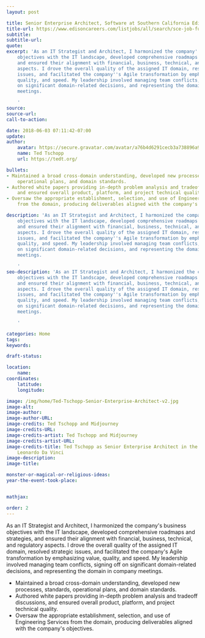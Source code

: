 ```yaml
---
layout: post

title: Senior Enterprise Architect, Software at Southern California Edison
title-url: https://www.edisoncareers.com/listjobs/all/search/sce-job-function/information-technology/
subtitle:
subtitle-url:
quote:
excerpt: 'As an IT Strategist and Architect, I harmonized the company''s business
    objectives with the IT landscape, developed comprehensive roadmaps and strategies,
    and ensured their alignment with financial, business, technical, and regulatory
    aspects. I drove the overall quality of the assigned IT domain, resolved strategic
    issues, and facilitated the company''s Agile transformation by emphasizing value,
    quality, and speed. My leadership involved managing team conflicts, signing off
    on significant domain-related decisions, and representing the domain in company
    meetings.

    '
source:
source-url:
call-to-action:

date: 2018-06-03 07:11:42-07:00
update:
author:
    avatar: https://secure.gravatar.com/avatar/a76b4d6291cecb3a738896a971bfb903?s=512&d=mp&r=g
    name: Ted Tschopp
    url: https://tedt.org/

bullets:
- Maintained a broad cross-domain understanding, developed new processes, standards,
    operational plans, and domain standards.
- Authored white papers providing in-depth problem analysis and tradeoff discussions,
    and ensured overall product, platform, and project technical quality.
- Oversaw the appropriate establishment, selection, and use of Engineering Services
    from the domain, producing deliverables aligned with the company's objectives.

description: 'As an IT Strategist and Architect, I harmonized the company''s business
    objectives with the IT landscape, developed comprehensive roadmaps and strategies,
    and ensured their alignment with financial, business, technical, and regulatory
    aspects. I drove the overall quality of the assigned IT domain, resolved strategic
    issues, and facilitated the company''s Agile transformation by emphasizing value,
    quality, and speed. My leadership involved managing team conflicts, signing off
    on significant domain-related decisions, and representing the domain in company
    meetings.

    '
seo-description: 'As an IT Strategist and Architect, I harmonized the company''s business
    objectives with the IT landscape, developed comprehensive roadmaps and strategies,
    and ensured their alignment with financial, business, technical, and regulatory
    aspects. I drove the overall quality of the assigned IT domain, resolved strategic
    issues, and facilitated the company''s Agile transformation by emphasizing value,
    quality, and speed. My leadership involved managing team conflicts, signing off
    on significant domain-related decisions, and representing the domain in company
    meetings.

    '

categories: Home
tags:
keywords:

draft-status:

location:
    name:
coordinates:
    latitude:
    longitude:

image: /img/home/Ted-Tschopp-Senior-Enterprise-Architect-v2.jpg
image-alt:
image-author:
image-author-URL:
image-credits: Ted Tschopp and Midjourney
image-credits-URL:
image-credits-artist: Ted Tschopp and Midjourney
image-credits-artist-URL:
image-credits-title: Ted Tschopp as Senior Enterprise Architect in the Aesthetic of
    Leonardo Da Vinci
image-description:
image-title:

monster-or-magical-or-religious-ideas:
year-the-event-took-place:


mathjax:

order: 2
---
```


As an IT Strategist and Architect, I harmonized the company's business objectives with the IT landscape, developed comprehensive roadmaps and strategies, and ensured their alignment with financial, business, technical, and regulatory aspects. I drove the overall quality of the assigned IT domain, resolved strategic issues, and facilitated the company's Agile transformation by emphasizing value, quality, and speed. My leadership involved managing team conflicts, signing off on significant domain-related decisions, and representing the domain in company meetings.

- Maintained a broad cross-domain understanding, developed new processes, standards, operational plans, and domain standards.
- Authored white papers providing in-depth problem analysis and tradeoff discussions, and ensured overall product, platform, and project technical quality.
- Oversaw the appropriate establishment, selection, and use of Engineering Services from the domain, producing deliverables aligned with the company's objectives.